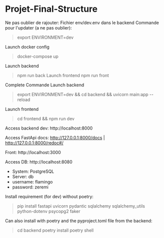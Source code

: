 # Projet-Final-Structure

Ne pas oublier de rajouter: 
Fichier env/dev.env dans le backend
Commande pour l'updater (a ne pas oublier):
> export ENVIRONMENT=dev

Launch docker config

> docker-compose up

Launch backend
> npm run back
Launch frontend
> npm run front

Complete Commande
Launch backend
> export ENVIRONMENT=dev && cd backend && uvicorn main:app --reload

Launch frontend
> cd frontend && npm run dev

Access backend dev: http://localhost:8000

Access FastApi docs: http://127.0.0.1:8000/docs | http://127.0.0.1:8000/redoc#/

Front: http://localhost:3000

Access DB: http://localhost:8080

- System: PostgreSQL
- Server: db
- username: flamingo
- password: zeremi

Install requirement (for dev) without poetry:

> pip install fastapi uvicorn pydantic sqlalchemy sqlalchemy_utils python-dotenv psycopg2 faker

Can also install with poetry and the pyproject.toml file from the backend:
> cd backend
> poetry install
> poetry shell
